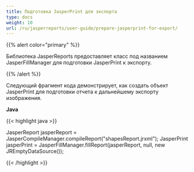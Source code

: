 ```yaml
---
title: Подготовка JasperPrint для экспорта
type: docs
weight: 10
url: /ru/jasperreports/user-guide/prepare-jasperprint-for-export/
---
```


{{% alert color="primary" %}}

Библиотека JasperReports предоставляет класс под названием JasperFillManager для подготовки JasperPrint к экспорту.

{{% /alert %}}

Следующий фрагмент кода демонстрирует, как создать объект JasperPrint для подготовки отчета к дальнейшему экспорту изображения.

**Java**

{{< highlight java >}}

JasperReport jasperReport = JasperCompileManager.compileReport("shapesReport.jrxml");
JasperPrint jasperPrint = JasperFillManager.fillReport(jasperReport, null, new JREmptyDataSource());

{{< /highlight >}}
